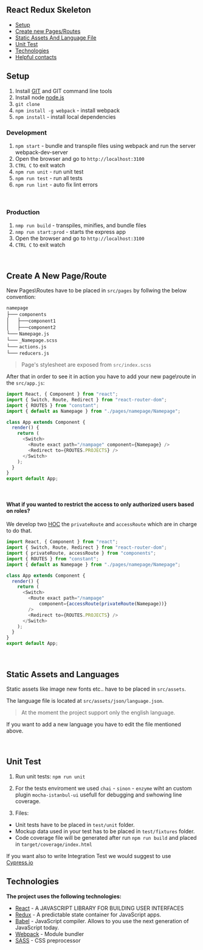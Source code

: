 
## React Redux Skeleton

- [Setup](#setup)
- [Create new Pages/Routes](#create-new-page)
- [Static Assets And Language File](#static-assets)
- [Unit Test](#unit-test)
- [Technologies](#technologies)
- [Helpful contacts](#contacts)
&nbsp;
## <a name="setup">Setup</a>

1. Install [GIT](https://git-scm.com) and GIT command line tools
2. Install node [node.js](http://nodejs.org)
3. `git clone `
4. `npm install -g webpack` - install webpack
5. `npm install` - install local dependencies
&nbsp;
### Development

1. `npm start` - bundle and transpile files using webpack and run the server webpack-dev-server
2. Open the browser and go to `http://localhost:3100`
3. `CTRL C` to exit watch
4. `npm run unit` - run unit test
5. `npm run test` - run all tests
6. `npm run lint` - auto fix lint errors 
 
&nbsp;
### Production

1. `nmp run build` - transpiles, minifies, and bundle files
2. `nmp run start:prod` - starts the express app
3. Open the browser and go to `http://localhost:3100`
4. `CTRL C` to exit watch

&nbsp;
## <a name="create-new-page">Create A New Page/Route</a>

New Pages\Routes have to be placed in `src/pages` by follwing the below convention:

 `namepage` <br>
    ├── `components` <br>
    │&nbsp;&nbsp;&nbsp;&nbsp;&nbsp;├──`component1` <br>
    │&nbsp;&nbsp;&nbsp;&nbsp;&nbsp;├──`component2` <br>
    └── `Namepage.js`  <br>
    └── `_Namepage.scss`  <br>
    └── `actions.js` <br>
    └── `reducers.js` <br>

> Page's stylesheet are exposed from `src/index.scss`

After that in order to see it in action you have to add your new page\route in the `src/app.js`:

```javascript
import React, { Component } from "react";
import { Switch, Route, Redirect } from "react-router-dom";
import { ROUTES } from "constant";
import { default as Namepage } from "./pages/namepage/Namepage";

class App extends Component {
  render() {
    return (
      <Switch>
        <Route exact path="/nampage" component={Namepage} />
        <Redirect to={ROUTES.PROJECTS} />
      </Switch>
    );
  }
}
export default App;
```
&nbsp;
#### What if you wanted to restrict the access to only authorized users based on roles?

We develop two [HOC](https://reactjs.org/docs/higher-order-components.html) the `privateRoute` and `accessRoute` which are in charge to do that.

```javascript
import React, { Component } from "react";
import { Switch, Route, Redirect } from "react-router-dom";
import { privateRoute, accessRoute } from "components";
import { ROUTES } from "constant";
import { default as Namepage } from "./pages/namepage/Namepage";

class App extends Component {
  render() {
    return (
      <Switch>
        <Route exact path="/nampage"
            component={accessRoute(privateRoute(Namepage))}
        />
        <Redirect to={ROUTES.PROJECTS} />
      </Switch>
    );
  }
}
export default App;
```

&nbsp;
## <a name="static-assets">Static Assets and Languages</a>
Static assets like image new fonts etc.. have to be placed in `src/assets`.

The language file is located at `src/assets/json/language.json`.
> At the moment the project support only the english language.

If you want to add a new language you have to edit the file mentioned above.

&nbsp;
## <a name="unit-test">Unit Test</a>
1. Run unit tests: `npm run unit`

2. For the tests enviroment we used `chai` - `sinon` - `enzyme` wiht an custom plugin `mocha-istanbul-ui` usefull for debugging and swhowing line coverage.

3. Files:
- Unit tests have to be placed in `test/unit` folder.
- Mockup data used in your test has to be placed in `test/fixtures` folder.
- Code coverage file will be generated after run `npm run build` and placed in `target/coverage/index.html`

If you want also to write Integration Test we would suggest to use [Cypress.io](https://www.cypress.io/)

## <a name="technologies">Technologies</a>

**The project uses the following technologies:**

* [React](https://facebook.github.io/react/) - A JAVASCRIPT LIBRARY FOR BUILDING USER INTERFACES
* [Redux](http://redux.js.org/) - A predictable state container for JavaScript apps.
* [Babel](https://babeljs.io) - JavaScript compiler. Allows to you use the next generation of JavaScript today.
* [Webpack](https://webpack.github.io) - Module bundler
* [SASS](http://sass-lang.com) - CSS preprocessor
